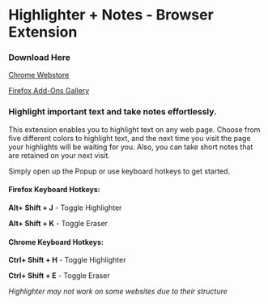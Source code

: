 # Highlighter + Notes - Browser Extension

### Download Here

[Chrome Webstore](https://chrome.google.com/webstore/detail/highlighter-%2B-notes/kllkegeooedapeomenkneoilkodcleaa/)


[Firefox Add-Ons Gallery](https://addons.mozilla.org/addon/highlighter-notes/)

### Highlight important text and take notes effortlessly.

This extension enables you to highlight text on any web page. Choose from five different colors to highlight text, and the next time you visit the page your highlights will be waiting for you. Also, you can take short notes that are retained on your next visit.

Simply open up the Popup or use keyboard hotkeys to get started.

#### Firefox Keyboard Hotkeys:
**Alt+ Shift + J**  - Toggle Highlighter

**Alt+ Shift + K**  - Toggle Eraser

#### Chrome Keyboard Hotkeys:
**Ctrl+ Shift + H** - Toggle Highlighter

**Ctrl+ Shift + E** - Toggle Eraser

_Highlighter may not work on some websites due to their structure_
